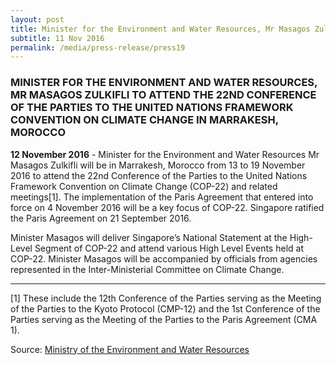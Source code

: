 ```yaml
---
layout: post
title: Minister for the Environment and Water Resources, Mr Masagos Zulkifli to attend the 22nd Conference of the Parties to the United Nations Framework Convention on Climate Change in Marrakesh, Morocco
subtitle: 11 Nov 2016
permalink: /media/press-release/press19
---
```


### MINISTER FOR THE ENVIRONMENT AND WATER RESOURCES, MR MASAGOS ZULKIFLI TO ATTEND THE 22ND CONFERENCE OF THE PARTIES TO THE UNITED NATIONS FRAMEWORK CONVENTION ON CLIMATE CHANGE IN MARRAKESH, MOROCCO

**12 November 2016** - Minister for the Environment and Water Resources Mr Masagos Zulkifli will be in Marrakesh, Morocco from 13 to 19 November 2016 to attend the 22nd Conference of the Parties to the United Nations Framework Convention on Climate Change (COP-22) and related meetings[1]. The implementation of the Paris Agreement that entered into force on 4 November 2016 will be a key focus of COP-22. Singapore ratified the Paris Agreement on 21 September 2016.

Minister Masagos will deliver Singapore’s National Statement at the High-Level Segment of COP-22 and attend various High Level Events held at COP-22. Minister Masagos will be accompanied by officials from agencies represented in the Inter-Ministerial Committee on Climate Change.

___

[1] These include the 12th Conference of the Parties serving as the Meeting of the Parties to the Kyoto Protocol (CMP-12) and the 1st Conference of the Parties serving as the Meeting of the Parties to the Paris Agreement (CMA 1).

Source: [<a href="https://www.mewr.gov.sg/news/press-release---minister-for-the-environment-and-water-resources--mr-masagos-zulkifli-to-attend-the-22nd-conference-of-the-parties-to-the-united-nations-framework-convention-on-climate-change-in-marrakesh--morocco" target="_blank">Ministry of the Environment and Water Resources</a>](https://www.mewr.gov.sg/news/press-release---minister-for-the-environment-and-water-resources--mr-masagos-zulkifli-to-attend-the-22nd-conference-of-the-parties-to-the-united-nations-framework-convention-on-climate-change-in-marrakesh--morocco)
